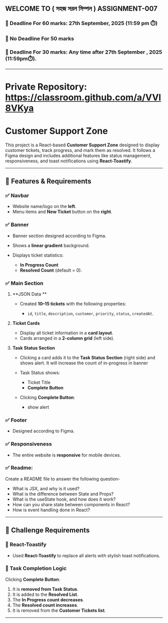 ## WELCOME TO ( সহজ সরল সিম্পল ) ASSIGNMENT-007

### 📅 Deadline For 60 marks: 27th September, 2025 (11:59 pm ⏱️)

### 📅 No Deadline For 50 marks

### 📅 Deadline For 30 marks: Any time after 27th September , 2025 (11:59pm⏱️).

---

# Private Repository: https://classroom.github.com/a/VVl8VKya

# Customer Support Zone

This project is a React-based **Customer Support Zone** designed to display customer tickets, track progress, and mark them as resolved. It follows a Figma design and includes additional features like status management, responsiveness, and toast notifications using **React-Toastify**.

---

## 📌 Features & Requirements

### ✅ Navbar

- Website name/logo on the **left**.
- Menu items and **New Ticket** button on the **right**.

### ✅ Banner

- Banner section designed according to Figma.
- Shows a **linear gradient** background.
- Displays ticket statistics:

  - **In Progress Count**
  - **Resolved Count** (default = 0).

### ✅ Main Section

1. **JSON Data **

   - Created **10–15 tickets** with the following properties:

     - `id`, `title`, `description`, `customer`, `priority`, `status`, `createdAt`.

2. **Ticket Cards**

   - Display all ticket information in a **card layout**.
   - Cards arranged in a **2-column grid** (left side).

3. **Task Status Section**

   - Clicking a card adds it to the **Task Status Section** (right side) and shows alert. It will increase the count of in-progress in banner
   - Task Status shows:

     - Ticket Title
     - **Complete Button**

   - Clicking **Complete Button**:

     - show alert

### ✅ Footer

- Designed according to Figma.

### ✅ Responsiveness

- The entire website is **responsive** for mobile devices.

### ✅ Readme:

Create a README file to answer the following question-

- What is JSX, and why is it used?
- What is the difference between State and Props?
- What is the useState hook, and how does it work?
- How can you share state between components in React?
- How is event handling done in React?

---

###

## 📌 Challenge Requirements

### 🔔 React-Toastify

- Used **React-Toastify** to replace all alerts with stylish toast notifications.

### 📝 Task Completion Logic

Clicking **Complete Button**:

1. It is **removed from Task Status**.
2. It is added to the **Resolved List**.
3. The **In Progress count decreases**.
4. The **Resolved count increases**.
5. It is removed from the **Customer Tickets list**.

---
